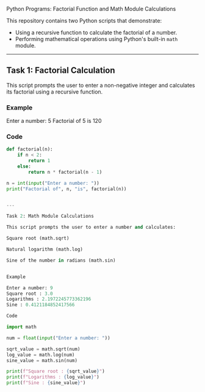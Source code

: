 Python Programs: Factorial Function and Math Module Calculations

This repository contains two Python scripts that demonstrate:

- Using a recursive function to calculate the factorial of a number.
- Performing mathematical operations using Python's built-in `math` module.

---

## Task 1: Factorial Calculation

This script prompts the user to enter a non-negative integer and calculates its factorial using a recursive function.

### Example

Enter a number: 5
Factorial of 5 is 120

### Code

```python
def factorial(n):
    if n < 2:
        return 1
    else:
        return n * factorial(n - 1)

n = int(input("Enter a number: "))
print("Factorial of", n, "is", factorial(n))


---

Task 2: Math Module Calculations

This script prompts the user to enter a number and calculates:

Square root (math.sqrt)

Natural logarithm (math.log)

Sine of the number in radians (math.sin)


Example

Enter a number: 9  
Square root : 3.0  
Logarithms : 2.1972245773362196  
Sine : 0.4121184852417566

Code

import math

num = float(input("Enter a number: "))

sqrt_value = math.sqrt(num)
log_value = math.log(num)
sine_value = math.sin(num)

print(f"Square root : {sqrt_value}")
print(f"Logarithms : {log_value}")
print(f"Sine : {sine_value}")
